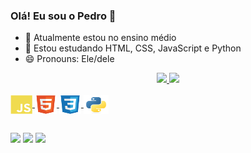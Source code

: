 ### Olá! Eu sou o Pedro 👋

- 🔭 Atualmente estou no ensino médio
- 🌱 Estou estudando HTML, CSS, JavaScript e Python 
- 😄 Pronouns: Ele/dele 

<div align="center">
  <a href="https://github.com/PedroBryk">
  <img height="130em" src="https://github-readme-stats.vercel.app/api?username=PedroBryk&show_icons=true&theme=midnight-purple&include_all_commits=true&count_private=true"/>
  <img height="130em" src="https://github-readme-stats.vercel.app/api/top-langs/?username=PedroBryk&layout=compact&langs_count=7&theme=midnight-purple"/>
</div>
 <div style="display: inline_block"><br>
  <img align="center" alt="Rafa-Js" height="30" width="35" src="https://raw.githubusercontent.com/devicons/devicon/master/icons/javascript/javascript-plain.svg">
  <img align="center" alt="Rafa-HTML" height="30" width="35" src="https://raw.githubusercontent.com/devicons/devicon/master/icons/html5/html5-original.svg">
  <img align="center" alt="Rafa-CSS" height="30" width="35" src="https://raw.githubusercontent.com/devicons/devicon/master/icons/css3/css3-original.svg">
  <img align="center" alt="Rafa-Python" height="30" width="40" src="https://raw.githubusercontent.com/devicons/devicon/master/icons/python/python-original.svg">
</div>
  
  ##

 <div>
  <a href="https://instagram.com/pedro.bryk" target="_blank"><img src="https://img.shields.io/badge/-Instagram-%23E4405F?style=for-the-badge&logo=instagram&logoColor=white" target="_blank"></a>
  <a href = "mailto:pedrinhobryk17@gmail.com"><img src="https://img.shields.io/badge/-Gmail-%23333?style=for-the-badge&logo=gmail&logoColor=white" target="_blank"></a>
  <a href="https://www.linkedin.com/in/pedro-bryk-648b78215/" target="_blank"><img src="https://img.shields.io/badge/-LinkedIn-%230077B5?style=for-the-badge&logo=linkedin&logoColor=white" target="_blank"></a>
  </div>
